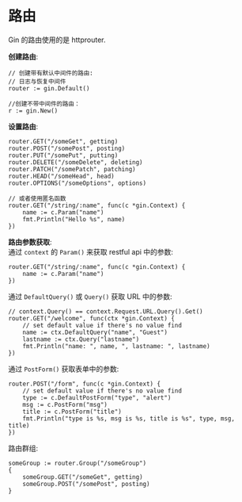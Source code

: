 # 路由

Gin 的路由使用的是 httprouter.  
  
**创建路由**:  
```golang
// 创建带有默认中间件的路由:
// 日志与恢复中间件
router := gin.Default()

//创建不带中间件的路由：
r := gin.New()
```
**设置路由**:  
```golang
router.GET("/someGet", getting)
router.POST("/somePost", posting)
router.PUT("/somePut", putting)
router.DELETE("/someDelete", deleting)
router.PATCH("/somePatch", patching)
router.HEAD("/someHead", head)
router.OPTIONS("/someOptions", options)

// 或者使用匿名函数
router.GET("/string/:name", func(c *gin.Context) {
    name := c.Param("name")
    fmt.Println("Hello %s", name)
})
```
**路由参数获取**:  
通过 `context` 的 `Param()` 来获取 restful api 中的参数:  
```golang
router.GET("/string/:name", func(c *gin.Context) {
    name := c.Param("name")
})
```
通过 `DefaultQuery()` 或 `Query()` 获取 URL 中的参数:  
```golang
// context.Query() == context.Request.URL.Query().Get()
router.GET("/welcome", func(ctx *gin.Context) {
	// set default value if there's no value find
	name := ctx.DefaultQuery("name", "Guest")
  	lastname := ctx.Query("lastname")
  	fmt.Println("name: ", name, ", lastname: ", lastname)
})
```
通过 `PostForm()` 获取表单中的参数:  
```golang
router.POST("/form", func(c *gin.Context) {
	// set default value if there's no value find
	type := c.DefaultPostForm("type", "alert")
	msg := c.PostForm("msg")
	title := c.PostForm("title")
	fmt.Println("type is %s, msg is %s, title is %s", type, msg, title)
})
```
路由群组:  
```golang
someGroup := router.Group("/someGroup")
{
    someGroup.GET("/someGet", getting)
	someGroup.POST("/somePost", posting)
}
```